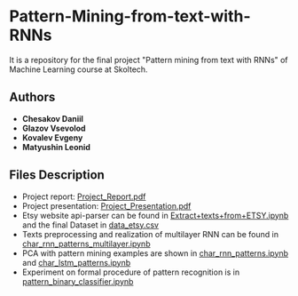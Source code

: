 # Pattern-Mining-from-text-with-RNNs
It is a repository for the final project "Pattern mining from text with RNNs" of Machine Learning course at Skoltech.

## Authors
* **Chesakov Daniil**
* **Glazov Vsevolod**
* **Kovalev Evgeny**
* **Matyushin Leonid**

## Files Description

* Project report: [Project_Report.pdf](https://github.com/blacKitten13/Pattern-Mining-from-text-with-RNNs/blob/master/Project_Report.pdf)
* Project presentation: [Project_Presentation.pdf](https://github.com/blacKitten13/Pattern-Mining-from-text-with-RNNs/blob/master/Project_Presentation.pdf)
* Etsy website api-parser can be found in [Extract+texts+from+ETSY.ipynb](https://github.com/blacKitten13/Pattern-Mining-from-text-with-RNNs/blob/master/Extract%2Btexts%2Bfrom%2BETSY.ipynb) and the final Dataset in [data_etsy.csv](https://github.com/blacKitten13/Pattern-Mining-from-text-with-RNNs/blob/master/data_etsy.csv)
* Texts preprocessing and realization of multilayer RNN can be found in [char_rnn_patterns_multilayer.ipynb](https://github.com/blacKitten13/Pattern-Mining-from-text-with-RNNs/blob/master/char_rnn_patterns_multilayer.ipynb)
* PCA with pattern mining examples are shown in [char_rnn_patterns.ipynb](https://github.com/blacKitten13/Pattern-Mining-from-text-with-RNNs/blob/master/char_rnn_patterns.ipynb) and [char_lstm_patterns.ipynb](https://github.com/blacKitten13/Pattern-Mining-from-text-with-RNNs/blob/master/char_lstm_patterns.ipynb)
* Experiment on formal procedure of pattern recognition is in [pattern_binary_classifier.ipynb](https://github.com/blacKitten13/Pattern-Mining-from-text-with-RNNs/blob/master/pattern_binary_classifier.ipynb)
